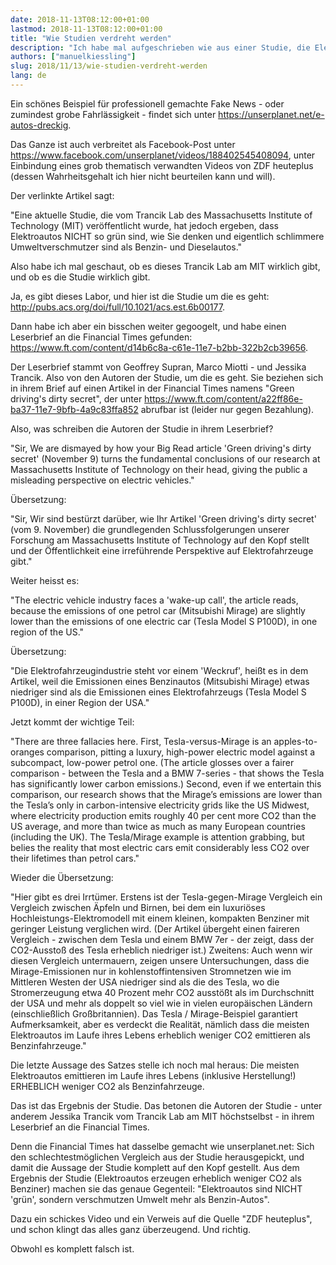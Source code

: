 ```yaml
---
date: 2018-11-13T08:12:00+01:00
lastmod: 2018-11-13T08:12:00+01:00
title: "Wie Studien verdreht werden"
description: "Ich habe mal aufgeschrieben wie aus einer Studie, die Elektroautos eine bessere CO2-Bilanz als Benzinern bescheinigt, ein Beitrag auf der Facebook-Seite von 'Unser Planet' wird mit der Aussage: 'Elektroautos verschmutzen Umwelt mehr als Benzin-Autos'."
authors: ["manuelkiessling"]
slug: 2018/11/13/wie-studien-verdreht-werden
lang: de
---
```


Ein schönes Beispiel für professionell gemachte Fake News - oder zumindest grobe Fahrlässigkeit - findet sich unter https://unserplanet.net/e-autos-dreckig.

Das Ganze ist auch verbreitet als Facebook-Post unter https://www.facebook.com/unserplanet/videos/188402545408094, unter Einbindung eines grob thematisch verwandten Videos von ZDF heuteplus (dessen Wahrheitsgehalt ich hier nicht beurteilen kann und will).

Der verlinkte Artikel sagt:

"Eine aktuelle Studie, die vom Trancik Lab des Massachusetts Institute of Technology (MIT) veröffentlicht wurde, hat jedoch ergeben, dass Elektroautos NICHT so grün sind, wie Sie denken und eigentlich schlimmere Umweltverschmutzer sind als Benzin- und Dieselautos."

Also habe ich mal geschaut, ob es dieses Trancik Lab am MIT wirklich gibt, und ob es die Studie wirklich gibt.

Ja, es gibt dieses Labor, und hier ist die Studie um die es geht: http://pubs.acs.org/doi/full/10.1021/acs.est.6b00177.

Dann habe ich aber ein bisschen weiter gegoogelt, und habe einen Leserbrief an die Financial Times gefunden:
https://www.ft.com/content/d14b6c8a-c61e-11e7-b2bb-322b2cb39656.

Der Leserbrief stammt von Geoffrey Supran, Marco Miotti - und Jessika Trancik. Also von den Autoren der Studie, um die es geht. Sie beziehen sich in ihrem Brief auf einen Artikel in der Financial Times namens "Green driving's dirty secret", der unter https://www.ft.com/content/a22ff86e-ba37-11e7-9bfb-4a9c83ffa852 abrufbar ist (leider nur gegen Bezahlung).

Also, was schreiben die Autoren der Studie in ihrem Leserbrief?

"Sir, We are dismayed by how your Big Read article 'Green driving's dirty secret' (November 9) turns the fundamental conclusions of our research at Massachusetts Institute of Technology on their head, giving the public a misleading perspective on electric vehicles."

Übersetzung:

"Sir, Wir sind bestürzt darüber, wie Ihr Artikel 'Green driving's dirty secret' (vom 9. November) die grundlegenden Schlussfolgerungen unserer Forschung am Massachusetts Institute of Technology auf den Kopf stellt und der Öffentlichkeit eine irreführende Perspektive auf Elektrofahrzeuge gibt."

Weiter heisst es:

"The electric vehicle industry faces a 'wake-up call', the article reads, because the emissions of one petrol car (Mitsubishi Mirage) are slightly lower than the emissions of one electric car (Tesla Model S P100D), in one region of the US."

Übersetzung:

"Die Elektrofahrzeugindustrie steht vor einem 'Weckruf', heißt es in dem Artikel, weil die Emissionen eines Benzinautos (Mitsubishi Mirage) etwas niedriger sind als die Emissionen eines Elektrofahrzeugs (Tesla Model S P100D), in einer Region der USA."

Jetzt kommt der wichtige Teil:

"There are three fallacies here. First, Tesla-versus-Mirage is an apples-to-oranges comparison, pitting a luxury, high-power electric model against a subcompact, low-power petrol one. (The article glosses over a fairer comparison - between the Tesla and a BMW 7-series - that shows the Tesla has significantly lower carbon emissions.) Second, even if we entertain this comparison, our research shows that the Mirage’s emissions are lower than the Tesla’s only in carbon-intensive electricity grids like the US Midwest, where electricity production emits roughly 40 per cent more CO2 than the US average, and more than twice as much as many European countries (including the UK). The Tesla/Mirage example is attention grabbing, but belies the reality that most electric cars emit considerably less CO2 over their lifetimes than petrol cars."

Wieder die Übersetzung:

"Hier gibt es drei Irrtümer. Erstens ist der Tesla-gegen-Mirage Vergleich ein Vergleich zwischen Äpfeln und Birnen, bei dem ein luxuriöses Hochleistungs-Elektromodell mit einem kleinen, kompakten Benziner mit geringer Leistung verglichen wird. (Der Artikel übergeht einen faireren Vergleich - zwischen dem Tesla und einem BMW 7er - der zeigt, dass der CO2-Ausstoß des Tesla erheblich niedriger ist.) Zweitens: Auch wenn wir diesen Vergleich untermauern, zeigen unsere Untersuchungen, dass die Mirage-Emissionen nur in kohlenstoffintensiven Stromnetzen wie im Mittleren Westen der USA niedriger sind als die des Tesla, wo die Stromerzeugung etwa 40 Prozent mehr CO2 ausstößt als im Durchschnitt der USA und mehr als doppelt so viel wie in vielen europäischen Ländern (einschließlich Großbritannien). Das Tesla / Mirage-Beispiel garantiert Aufmerksamkeit, aber es verdeckt die Realität, nämlich dass die meisten Elektroautos im Laufe ihres Lebens erheblich weniger CO2 emittieren als Benzinfahrzeuge."


Die letzte Aussage des Satzes stelle ich noch mal heraus: Die meisten Elektroautos emittieren im Laufe ihres Lebens (inklusive Herstellung!) ERHEBLICH weniger CO2 als Benzinfahrzeuge.


Das ist das Ergebnis der Studie. Das betonen die Autoren der Studie - unter anderem Jessika Trancik vom Trancik Lab am MIT höchstselbst - in ihrem Leserbrief an die Financial Times.

Denn die Financial Times hat dasselbe gemacht wie unserplanet.net: Sich den schlechtestmöglichen Vergleich aus der Studie herausgepickt, und damit die Aussage der Studie komplett auf den Kopf gestellt. Aus dem Ergebnis der Studie (Elektroautos erzeugen erheblich weniger CO2 als Benziner) machen sie das genaue Gegenteil: "Elektroautos sind NICHT 'grün', sondern verschmutzen Umwelt mehr als Benzin-Autos".

Dazu ein schickes Video und ein Verweis auf die Quelle "ZDF heuteplus", und schon klingt das alles ganz überzeugend. Und richtig.

Obwohl es komplett falsch ist.
